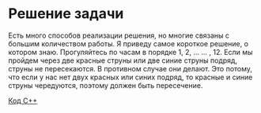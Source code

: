 <h1> Решение задачи </h1>

Есть много способов реализации решения, но многие связаны с большим количеством работы. Я приведу самое короткое решение, о котором знаю. Прогуляйтесь по часам в порядке 1, 2, … … , 12. Если мы пройдем через две красные струны или две синие струны подряд, струны не пересекаются. В противном случае они делают. Это потому, что если у нас нет двух красных или синих подряд, то красные и синие струны чередуются, поэтому должен быть пересечение.

[Код С++](Solution_A.cpp)